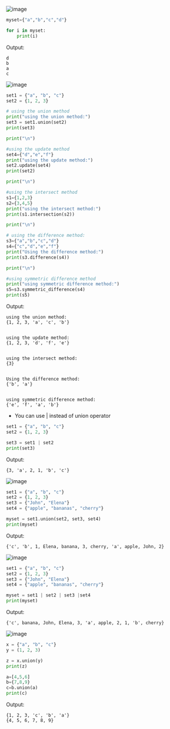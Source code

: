 ![image](https://github.com/user-attachments/assets/4a5d1294-0ddc-4e9f-b311-4a58c1d0b4b9)

```python
myset={"a","b","c","d"}

for i in myset:
	print(i)
```

Output:
```
d
b
a
c
```

![image](https://github.com/user-attachments/assets/d90a9305-7367-462b-a5ba-2ae5dfc9b1ab)

```python
set1 = {"a", "b", "c"}
set2 = {1, 2, 3}

# using the union method
print("using the union method:")
set3 = set1.union(set2)
print(set3)

print("\n")

#using the update method
set4={"d","e","f"}
print("using the update method:")
set2.update(set4)
print(set2)

print("\n")

#using the intersect method
s1={1,2,3}
s2={3,4,5}
print("using the intersect method:")
print(s1.intersection(s2))

print("\n")

# using the difference method:
s3={"a","b","c","d"}
s4={"c","d","e","f"}
print("Using the difference method:")
print(s3.difference(s4))

print("\n")

#using symmetric difference method
print("using symmetric difference method:")
s5=s3.symmetric_difference(s4)
print(s5)
```

Output:
```
using the union method:
{1, 2, 3, 'a', 'c', 'b'}


using the update method:
{1, 2, 3, 'd', 'f', 'e'}


using the intersect method:
{3}


Using the difference method:
{'b', 'a'}


using symmetric difference method:
{'e', 'f', 'a', 'b'}
```

- You can use | instead of union  operator
```python
set1 = {"a", "b", "c"}
set2 = {1, 2, 3}

set3 = set1 | set2
print(set3)
```

Output:
```
{3, 'a', 2, 1, 'b', 'c'}
```

![image](https://github.com/user-attachments/assets/e57a83bb-1ddc-4554-9097-47d05542d87a)

```python
set1 = {"a", "b", "c"}
set2 = {1, 2, 3}
set3 = {"John", "Elena"}
set4 = {"apple", "bananas", "cherry"}

myset = set1.union(set2, set3, set4)
print(myset)
```

Output:
```
{'c', 'b', 1, Elena, banana, 3, cherry, 'a', apple, John, 2}
```

![image](https://github.com/user-attachments/assets/b881ad51-8d44-4e1e-b51f-aa0a8a4a8a7c)

```python
set1 = {"a", "b", "c"}
set2 = {1, 2, 3}
set3 = {"John", "Elena"}
set4 = {"apple", "bananas", "cherry"}

myset = set1 | set2 | set3 |set4
print(myset)
```

Output:
```
{'c', banana, John, Elena, 3, 'a', apple, 2, 1, 'b', cherry}
```

![image](https://github.com/user-attachments/assets/0e235097-4276-437b-86f5-597c1c60cd75)

```python
x = {"a", "b", "c"}
y = (1, 2, 3)

z = x.union(y)
print(z)

a=[4,5,6]
b={7,8,9}
c=b.union(a)
print(c)
```

Output:
```
{1, 2, 3, 'c', 'b', 'a'}
{4, 5, 6, 7, 8, 9}

```
